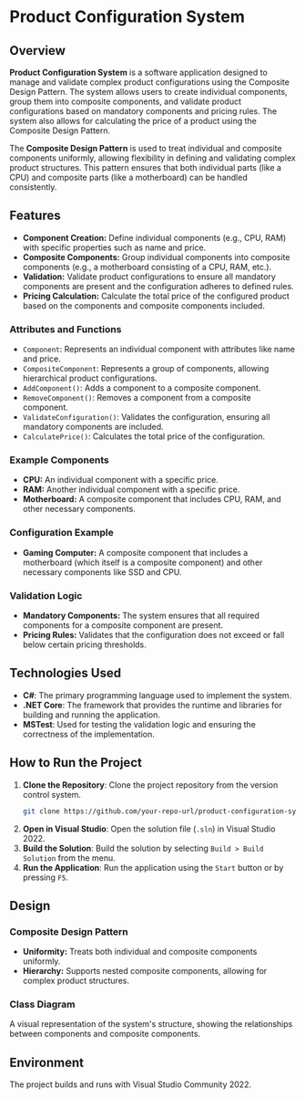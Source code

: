 # Product Configuration System

## Overview
**Product Configuration System** is a software application designed to manage and validate complex product configurations using the Composite Design Pattern. The system allows users to create individual components, group them into composite components, and validate product configurations based on mandatory components and pricing rules. The system also allows for calculating the price of a product using the Composite Design Pattern.

The **Composite Design Pattern** is used to treat individual and composite components uniformly, allowing flexibility in defining and validating complex product structures. This pattern ensures that both individual parts (like a CPU) and composite parts (like a motherboard) can be handled consistently.

## Features
- **Component Creation:** Define individual components (e.g., CPU, RAM) with specific properties such as name and price.
- **Composite Components:** Group individual components into composite components (e.g., a motherboard consisting of a CPU, RAM, etc.).
- **Validation:** Validate product configurations to ensure all mandatory components are present and the configuration adheres to defined rules.
- **Pricing Calculation:** Calculate the total price of the configured product based on the components and composite components included.

### Attributes and Functions

- `Component`: Represents an individual component with attributes like name and price.
- `CompositeComponent`: Represents a group of components, allowing hierarchical product configurations.
- `AddComponent()`: Adds a component to a composite component.
- `RemoveComponent()`: Removes a component from a composite component.
- `ValidateConfiguration()`: Validates the configuration, ensuring all mandatory components are included.
- `CalculatePrice()`: Calculates the total price of the configuration.

### Example Components

- **CPU:** An individual component with a specific price.
- **RAM:** Another individual component with a specific price.
- **Motherboard:** A composite component that includes CPU, RAM, and other necessary components.

### Configuration Example

- **Gaming Computer:** A composite component that includes a motherboard (which itself is a composite component) and other necessary components like SSD and CPU.

### Validation Logic

- **Mandatory Components:** The system ensures that all required components for a composite component are present.
- **Pricing Rules:** Validates that the configuration does not exceed or fall below certain pricing thresholds.

## Technologies Used
- **C#**: The primary programming language used to implement the system.
- **.NET Core**: The framework that provides the runtime and libraries for building and running the application.
- **MSTest**: Used for testing the validation logic and ensuring the correctness of the implementation.

## How to Run the Project
1. **Clone the Repository**: Clone the project repository from the version control system.
    ```bash
    git clone https://github.com/your-repo-url/product-configuration-system.git
    ```
2. **Open in Visual Studio**: Open the solution file (`.sln`) in Visual Studio 2022.
3. **Build the Solution**: Build the solution by selecting `Build > Build Solution` from the menu.
4. **Run the Application**: Run the application using the `Start` button or by pressing `F5`.

## Design

### Composite Design Pattern
- **Uniformity:** Treats both individual and composite components uniformly.
- **Hierarchy:** Supports nested composite components, allowing for complex product structures.

### Class Diagram
A visual representation of the system's structure, showing the relationships between components and composite components.

## Environment
The project builds and runs with Visual Studio Community 2022.
